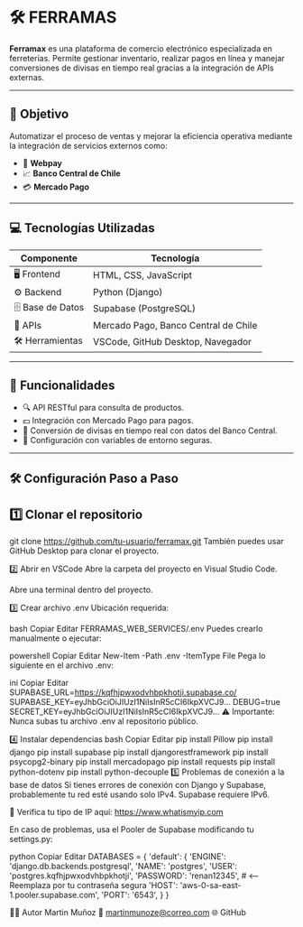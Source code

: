 # 🛠️ FERRAMAS

**Ferramax** es una plataforma de comercio electrónico especializada en ferreterías. Permite gestionar inventario, realizar pagos en línea y manejar conversiones de divisas en tiempo real gracias a la integración de APIs externas.  

---

## 🎯 Objetivo

Automatizar el proceso de ventas y mejorar la eficiencia operativa mediante la integración de servicios externos como:

- 🏦 **Webpay**
- 📈 **Banco Central de Chile**
- 💳 **Mercado Pago**

---

## 💻 Tecnologías Utilizadas

| Componente     | Tecnología               |
|----------------|--------------------------|
| 🖥️ Frontend     | HTML, CSS, JavaScript     |
| ⚙️ Backend      | Python (Django)           |
| 🗄️ Base de Datos| Supabase (PostgreSQL)     |
| 🔌 APIs         | Mercado Pago, Banco Central de Chile |
| 🛠️ Herramientas | VSCode, GitHub Desktop, Navegador |

---

## 🚀 Funcionalidades

- 🔍 API RESTful para consulta de productos.
- 💵 Integración con Mercado Pago para pagos.
- 💱 Conversión de divisas en tiempo real con datos del Banco Central.
- 🔐 Configuración con variables de entorno seguras.

---

## 🛠️ Configuración Paso a Paso

## 1️⃣ Clonar el repositorio
git clone https://github.com/tu-usuario/ferramax.git
También puedes usar GitHub Desktop para clonar el proyecto.

2️⃣ Abrir en VSCode
Abre la carpeta del proyecto en Visual Studio Code.

Abre una terminal dentro del proyecto.

3️⃣ Crear archivo .env
Ubicación requerida:

bash
Copiar
Editar
FERRAMAS_WEB_SERVICES/.env
Puedes crearlo manualmente o ejecutar:

powershell
Copiar
Editar
New-Item -Path .env -ItemType File
Pega lo siguiente en el archivo .env:

ini
Copiar
Editar
SUPABASE_URL=https://kqfhjpwxodvhbpkhotji.supabase.co/
SUPABASE_KEY=eyJhbGciOiJIUzI1NiIsInR5cCI6IkpXVCJ9...
DEBUG=true
SECRET_KEY=eyJhbGciOiJIUzI1NiIsInR5cCI6IkpXVCJ9...
⚠️ Importante: Nunca subas tu archivo .env al repositorio público.

4️⃣ Instalar dependencias
bash
Copiar
Editar
pip install Pillow
pip install django
pip install supabase
pip install djangorestframework
pip install psycopg2-binary
pip install mercadopago
pip install requests
pip install python-dotenv
pip install python-decouple
5️⃣ Problemas de conexión a la base de datos
Si tienes errores de conexión con Django y Supabase, probablemente tu red esté usando solo IPv4. Supabase requiere IPv6.

🔗 Verifica tu tipo de IP aquí: https://www.whatismyip.com

En caso de problemas, usa el Pooler de Supabase modificando tu settings.py:

python
Copiar
Editar
DATABASES = {
    'default': {
        'ENGINE': 'django.db.backends.postgresql',
        'NAME': 'postgres',
        'USER': 'postgres.kqfhjpwxodvhbpkhotji',
        'PASSWORD': 'renan12345',  # <-- Reemplaza por tu contraseña segura
        'HOST': 'aws-0-sa-east-1.pooler.supabase.com',
        'PORT': '6543',
    }
}

🧑‍💻 Autor
Martin Muñoz
📧 martinmunoze@correo.com
🌐 GitHub
